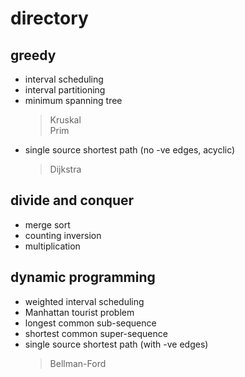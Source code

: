 # directory  

## greedy  

* interval scheduling  
* interval partitioning  
* minimum spanning tree
    > Kruskal  
    > Prim  
* single source shortest path (no -ve edges, acyclic)  
    > Dijkstra

## divide and conquer  

* merge sort  
* counting inversion
* multiplication

## dynamic programming  

* weighted interval scheduling  
* Manhattan tourist problem  
* longest common sub-sequence  
* shortest common super-sequence  
* single source shortest path (with -ve edges)
    > Bellman-Ford
